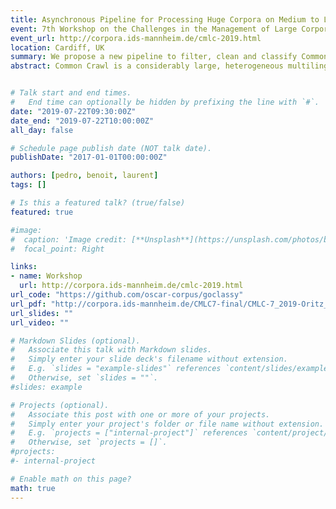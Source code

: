 ```yaml
---
title: Asynchronous Pipeline for Processing Huge Corpora on Medium to Low Resource Infrastructures
event: 7th Workshop on the Challenges in the Management of Large Corpora
event_url: http://corpora.ids-mannheim.de/cmlc-2019.html
location: Cardiff, UK
summary: We propose a new pipeline to filter, clean and classify Common Crawl by language, we publish the final corpus under the name OSCAR.
abstract: Common Crawl is a considerably large, heterogeneous multilingual corpus comprised of crawled documents from the internet, surpassing 20TB of data and distributed as a set of more than 50 thousand plain text files where each contains many documents written in a wide variety of languages. Even though each document has a metadata block associated to it, this data lacks any information about the language in which each document is written, making it extremely difficult to use Common Crawl for monolingual applications. We propose a general, highly parallel, multithreaded pipeline to clean and classify Common Crawl by language; we specifically design it so that it runs efficiently on medium to low resource infrastructures where I/O speeds are the main constraint. We develop the pipeline so that it can be easily reapplied to any kind of  heterogeneous corpus and so that it can be parameterised to a wide range of infrastructures. We also distribute a 6.3TB version of Common Crawl, filtered, classified by language, shuffled at line level in order to avoid copyright issues, and ready to be used for NLP applications.


# Talk start and end times.
#   End time can optionally be hidden by prefixing the line with `#`.
date: "2019-07-22T09:30:00Z"
date_end: "2019-07-22T10:00:00Z"
all_day: false

# Schedule page publish date (NOT talk date).
publishDate: "2017-01-01T00:00:00Z"

authors: [pedro, benoit, laurent]
tags: []

# Is this a featured talk? (true/false)
featured: true

#image:
#  caption: 'Image credit: [**Unsplash**](https://unsplash.com/photos/bzdhc5b3Bxs)'
#  focal_point: Right

links:
- name: Workshop
  url: http://corpora.ids-mannheim.de/cmlc-2019.html
url_code: "https://github.com/oscar-corpus/goclassy"
url_pdf: "http://corpora.ids-mannheim.de/CMLC7-final/CMLC-7_2019-Oritz_et_al.pdf"
url_slides: ""
url_video: ""

# Markdown Slides (optional).
#   Associate this talk with Markdown slides.
#   Simply enter your slide deck's filename without extension.
#   E.g. `slides = "example-slides"` references `content/slides/example-slides.md`.
#   Otherwise, set `slides = ""`.
#slides: example

# Projects (optional).
#   Associate this post with one or more of your projects.
#   Simply enter your project's folder or file name without extension.
#   E.g. `projects = ["internal-project"]` references `content/project/deep-learning/index.md`.
#   Otherwise, set `projects = []`.
#projects:
#- internal-project

# Enable math on this page?
math: true
---
```

